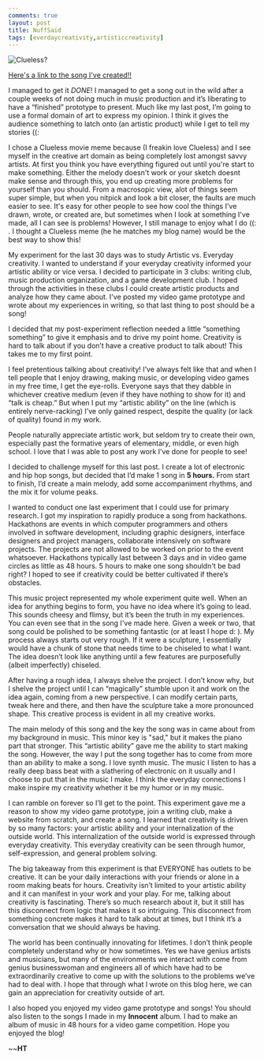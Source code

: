 ```yaml
---
comments: true
layout: post
title: NuffSaid
tags: [everdaycreativity,artisticcreativity]
---
```

![Clueless?](http://38.media.tumblr.com/ed1ae11b2059a32810ea87af574f45a7/tumblr_ndeo3qOqXv1repoz9o1_500.gif)

[Here's a link to the song I've created!!](https://soundcloud.com/tamballer/nuffsaid)


I managed to get it *DONE*!  I managed to get a song out in the wild after a couple weeks of not doing much in music production and it’s liberating to have a “finished” prototype to present.  Much like my last post, I’m going to use a formal domain of art to express my opinion. I think it gives the audience something to latch onto (an artistic product) while I get to tell my stories ((:

I chose a Clueless movie meme because (I freakin love Clueless) and I see myself in the creative art domain as being completely lost amongst savvy artists. At first you think you have everything figured out until you're start to make something. Either the melody doesn't work or your sketch doesnt make sense and through this, you end up creating more problems for yourself than you should. From a macrosopic view, alot of things seem super simple, but when you nitpick and look a bit closer, the faults are much easier to see. It's easy for other people to see how cool the things I've drawn, wrote, or created are, but sometimes when I look at something I've made, all I can see is problems! However, I still manage to enjoy what I do ((: . I thought a Clueless meme (he he matches my blog name) would be the best way to show this!


My experiment for the last 30 days was to study Artistic vs. Everyday creativity.  I wanted to understand if your everyday creativity informed your artistic ability or vice versa. I decided to participate in 3 clubs: writing club, music production organization, and a game development club. I hoped through the activities in these clubs I could create artistic products and analyze how they came about. I've posted my video game prototype and wrote about my experiences in writing, so that last thing to post should be a song!

I decided that my post-experiment reflection needed a little “something something” to give it emphasis and to drive my point home. Creativity is hard to talk about if you don’t have a creative product to talk about! This takes me to my first point.

I feel pretentious talking about creativity! I’ve always felt like that and when I tell people that I enjoy drawing, making music, or developing video games in my free time, I get the eye-rolls.  Everyone says that they dabble in whichever creative medium (even if they have nothing to show for it) and “talk is cheap.” But when I put my “artistic ability” on the line (which is entirely nerve-racking) I’ve only gained respect, despite the quality (or lack of quality) found in my work.

People naturally appreciate artistic work, but seldom try to create their own, especially past the formative years of elementary, middle, or even high school. I love that I was able to post any work I’ve done for people to see!

I decided to challenge myself for this last post. I create a lot of electronic and hip hop songs, but decided that I’d make 1 song in **5 hours.** From start to finish, I’d create a main melody, add some accompaniment rhythms, and the mix it for volume peaks.  

I wanted to conduct one last experiment that I could use for primary research.  I got my inspiration to rapidly produce a song from hackathons. Hackathons are events in which computer programmers and others involved in software development, including graphic designers, interface designers and project managers, collaborate intensively on software projects. The projects are not allowed to be worked on prior to the event whatsoever. Hackathons typically last between 3 days and in video game circles as little as 48 hours. 5 hours to make one song shouldn't be bad right? I hoped to see if creativity could be better cultivated if there’s obstacles.

This music project represented my whole experiment quite well. When an idea for anything begins to form, you have no idea where it’s going to lead. This sounds cheesy and flimsy, but it’s been the truth in my experiences. You can even see that in the song I've made here. Given a week or two, that song could be polished to be something fantastic (or at least I hope d: ). My process always starts out very rough. If it were a sculpture, I essentially would have a chunk of stone that needs time to be chiseled to what I want. The idea doesn’t look like anything until a few features are purposefully (albeit imperfectly) chiseled. 

After having a rough idea, I always shelve the project. I don’t know why, but I shelve the project until I can “magically” stumble upon it and work on the idea again, coming from a new perspective. I can modify certain parts, tweak here and there, and then have the sculpture take a more pronounced shape. This creative process is evident in all my creative works. 

The main melody of this song and the key the song was in came about from my background in music. This minor key is "sad," but it makes the piano part that stronger. This “artistic ability” gave me the ability to start making the song. However, the way I put the song together has to come from more than an ability to make a song.  I love synth music. The music I listen to has a really deep bass beat with a slathering of electronic on it usually and I choose to put that in the music I make. I think the everyday connections I make inspire my creativity whether it be my humor or in my music.

I can ramble on forever so I’ll get to the point. This experiment gave me a reason to show my video game prototype, join a writing club, make a website from scratch, and create a song. I learned that creativity is driven by so many factors: your artistic ability and your internalization of the outside world. This internalization of the outside world is expressed through everyday creativity. This everyday creativity can be seen through humor, self-expression, and general problem solving. 

The big takeaway from this experiment is that EVERYONE has outlets to be creative. It can be your daily interactions with your friends or alone in a room making beats for hours. Creativity isn’t limited to your artistic ability and it can manifest in your work and your play. For me, talking about creativity is fascinating. There’s so much research about it, but it still has this disconnect from logic that makes it so intriguing. This disconnect from something concrete makes it hard to talk about at times, but I think it’s a conversation that we should always be having.

The world has been continually innovating for lifetimes. I don’t think people completely understand why or how sometimes. Yes we have genius artists and musicians, but many of the environments we interact with come from genius businesswoman and engineers all of which have had to be extraordinarily creative to come up with the solutions to the problems we’ve had to deal with. I hope that through what I wrote on this blog here, we can gain an appreciation for creativity outside of art.

I also hoped you enjoyed my video game prototype and songs! You should also listen to the songs I made in my **Innocent** album. I had to make an album of music in 48 hours for a video game competition. Hope you enjoyed the blog!

~~**HT**
